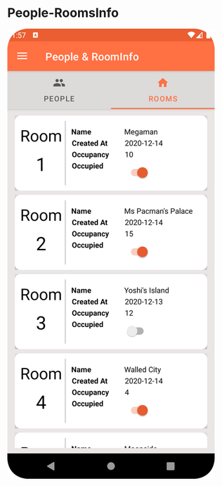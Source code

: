 # People-RoomsInfo
![fgdg](https://github.com/CodeInPractice001/People-RoomsInfo/blob/main/Screenshot_20220713_135809.png)
